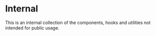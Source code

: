 # Internal

This is an internal collection of the components, hooks and utilities not intended for public usage.
